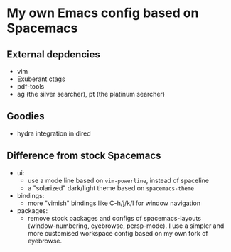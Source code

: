 # My own Emacs config based on Spacemacs

## External depdencies
- vim
- Exuberant ctags
- pdf-tools
- ag (the silver searcher), pt (the platinum searcher)

## Goodies
- hydra integration in dired

## Difference from stock Spacemacs
- ui:
  - use a mode line based on `vim-powerline`, instead of spaceline
  - a "solarized" dark/light theme based on `spacemacs-theme`
- bindings:
  - more "vimish" bindings like C-h/j/k/l for window navigation
- packages:
  - remove stock packages and configs of spacemacs-layouts (window-numbering, eyebrowse, persp-mode).
    I use a simpler and more customised workspace config based on my own fork of eyebrowse.
